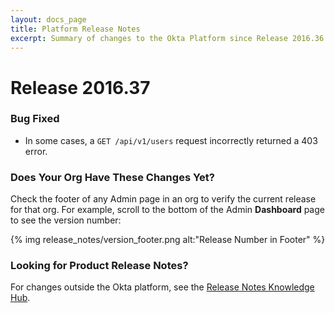 ```yaml
---
layout: docs_page
title: Platform Release Notes
excerpt: Summary of changes to the Okta Platform since Release 2016.36
---
```


# Release 2016.37

### Bug Fixed

* In some cases, a `GET /api/v1/users` request incorrectly returned a 403 error. <!-- OKTA-75861 -->

### Does Your Org Have These Changes Yet?

Check the footer of any Admin page in an org to verify the current release for that org. For example,
scroll to the bottom of the Admin <b>Dashboard</b> page to see the version number:

{% img release_notes/version_footer.png alt:"Release Number in Footer" %}

### Looking for Product Release Notes?

For changes outside the Okta platform, see the [Release Notes Knowledge Hub](https://support.okta.com/help/articles/Knowledge_Article/Release-Notes-Knowledge-Hub).
